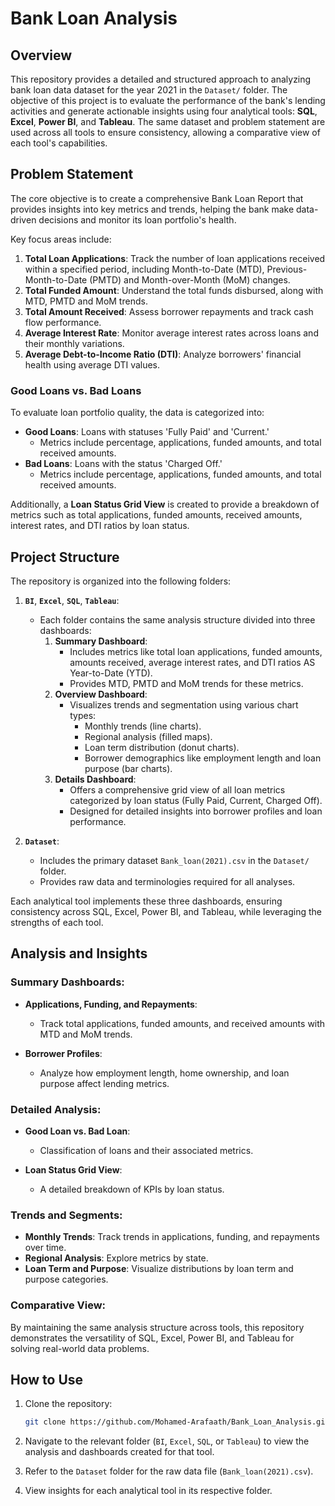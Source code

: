 # Bank Loan Analysis

## Overview
This repository provides a detailed and structured approach to analyzing bank loan data dataset for the year 2021 in the `Dataset/` folder. The objective of this project is to evaluate the performance of the bank's lending activities and generate actionable insights using four analytical tools: **SQL**, **Excel**, **Power BI**, and **Tableau**. The same dataset and problem statement are used across all tools to ensure consistency, allowing a comparative view of each tool's capabilities.

## Problem Statement
The core objective is to create a comprehensive Bank Loan Report that provides insights into key metrics and trends, helping the bank make data-driven decisions and monitor its loan portfolio's health. 

Key focus areas include:

1. **Total Loan Applications**: Track the number of loan applications received within a specified period, including Month-to-Date (MTD), Previous-Month-to-Date (PMTD) and Month-over-Month (MoM) changes.
2. **Total Funded Amount**: Understand the total funds disbursed, along with MTD, PMTD and MoM trends.
3. **Total Amount Received**: Assess borrower repayments and track cash flow performance.
4. **Average Interest Rate**: Monitor average interest rates across loans and their monthly variations.
5. **Average Debt-to-Income Ratio (DTI)**: Analyze borrowers' financial health using average DTI values.

### Good Loans vs. Bad Loans
To evaluate loan portfolio quality, the data is categorized into:
- **Good Loans**: Loans with statuses 'Fully Paid' and 'Current.'
  - Metrics include percentage, applications, funded amounts, and total received amounts.
- **Bad Loans**: Loans with the status 'Charged Off.'
  - Metrics include percentage, applications, funded amounts, and total received amounts.

Additionally, a **Loan Status Grid View** is created to provide a breakdown of metrics such as total applications, funded amounts, received amounts, interest rates, and DTI ratios by loan status.

## Project Structure
The repository is organized into the following folders:

1. **`BI`**, **`Excel`**, **`SQL`**, **`Tableau`**:
   - Each folder contains the same analysis structure divided into three dashboards:
     1. **Summary Dashboard**:
        - Includes metrics like total loan applications, funded amounts, amounts received, average interest rates, and DTI ratios AS Year-to-Date (YTD).
        - Provides MTD, PMTD and MoM trends for these metrics.
     2. **Overview Dashboard**:
        - Visualizes trends and segmentation using various chart types:
          - Monthly trends (line charts).
          - Regional analysis (filled maps).
          - Loan term distribution (donut charts).
          - Borrower demographics like employment length and loan purpose (bar charts).
     3. **Details Dashboard**:
        - Offers a comprehensive grid view of all loan metrics categorized by loan status (Fully Paid, Current, Charged Off).
        - Designed for detailed insights into borrower profiles and loan performance.

2. **`Dataset`**:
   - Includes the primary dataset `Bank_loan(2021).csv` in the `Dataset/` folder.
   - Provides raw data and terminologies required for all analyses.

Each analytical tool implements these three dashboards, ensuring consistency across SQL, Excel, Power BI, and Tableau, while leveraging the strengths of each tool.

## Analysis and Insights
### Summary Dashboards:
- **Applications, Funding, and Repayments**:
  - Track total applications, funded amounts, and received amounts with MTD and MoM trends.

- **Borrower Profiles**:
  - Analyze how employment length, home ownership, and loan purpose affect lending metrics.

### Detailed Analysis:
- **Good Loan vs. Bad Loan**:
  - Classification of loans and their associated metrics.

- **Loan Status Grid View**:
  - A detailed breakdown of KPIs by loan status.

### Trends and Segments:
- **Monthly Trends**: Track trends in applications, funding, and repayments over time.
- **Regional Analysis**: Explore metrics by state.
- **Loan Term and Purpose**: Visualize distributions by loan term and purpose categories.

### Comparative View:
By maintaining the same analysis structure across tools, this repository demonstrates the versatility of SQL, Excel, Power BI, and Tableau for solving real-world data problems.

## How to Use
1. Clone the repository:
   ```bash
   git clone https://github.com/Mohamed-Arafaath/Bank_Loan_Analysis.git
   ```

2. Navigate to the relevant folder (`BI`, `Excel`, `SQL`, or `Tableau`) to view the analysis and dashboards created for that tool.

3. Refer to the `Dataset` folder for the raw data file (`Bank_loan(2021).csv`).

4. View insights for each analytical tool in its respective folder.
   

